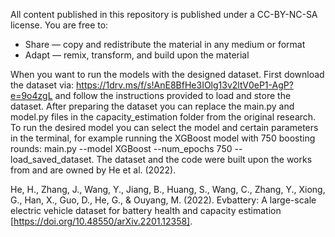 All content published in this repository is published under a CC-BY-NC-SA license. You are free to: 

- Share — copy and redistribute the material in any medium or format
- Adapt — remix, transform, and build upon the material

When you want to run the models with the designed dataset. First download the dataset via: https://1drv.ms/f/s!AnE8BfHe3IOlg13v2ltV0eP1-AgP?e=9o4zgL and follow the instructions provided to load and store the dataset. After preparing the dataset you can replace the main.py and model.py files in the capacity_estimation folder from the original research. To run the desired model you can select the model and certain parameters in the terminal, for example running the XGBoost model with 750 boosting rounds:  main.py --model XGBoost --num_epochs 750 --load_saved_dataset. The dataset and the code were built upon the works from and are owned by He et al. (2022).

He, H., Zhang, J., Wang, Y., Jiang, B., Huang, S., Wang, C., Zhang, Y., Xiong,
G., Han, X., Guo, D., He, G., & Ouyang, M. (2022). Evbattery: A
large-scale electric vehicle dataset for battery health and capacity
estimation [https://doi.org/10.48550/arXiv.2201.12358].
